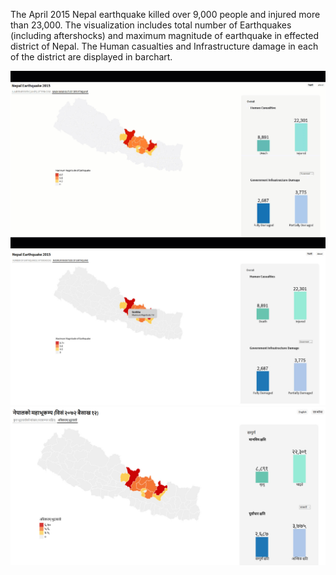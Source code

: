 The April 2015 Nepal earthquake killed over 9,000 people and injured more than 23,000. The visualization includes total number of Earthquakes (including aftershocks) and maximum magnitude of earthquake in effected district of Nepal. The Human casualties and Infrastructure damage in each of the district are displayed in barchart.

![Output](output/output-animation.gif)
![Output](output/output-english.jpg)
![Output](output/output-nepali.jpg)

